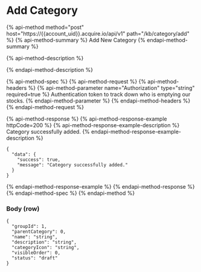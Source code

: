# Add Category

{% api-method method="post" host="https://{{account\_uid}}.acquire.io/api/v1" path="/kb/category/add" %}
{% api-method-summary %}
Add New Category
{% endapi-method-summary %}

{% api-method-description %}

{% endapi-method-description %}

{% api-method-spec %}
{% api-method-request %}
{% api-method-headers %}
{% api-method-parameter name="Authorization" type="string" required=true %}
Authentication token to track down who is emptying our stocks.
{% endapi-method-parameter %}
{% endapi-method-headers %}
{% endapi-method-request %}

{% api-method-response %}
{% api-method-response-example httpCode=200 %}
{% api-method-response-example-description %}
Category successfully added.
{% endapi-method-response-example-description %}

```
{
  "data": {
    "success": true,
    "message": "Category successfully added."
  }
}
```
{% endapi-method-response-example %}
{% endapi-method-response %}
{% endapi-method-spec %}
{% endapi-method %}

### Body \(row\)

```text
{
  "groupId": 1,
  "parentCategory": 0,
  "name": "string",
  "description": "string",
  "categoryIcon": "string",
  "visibleOrder": 0,
  "status": "draft"
}
```



